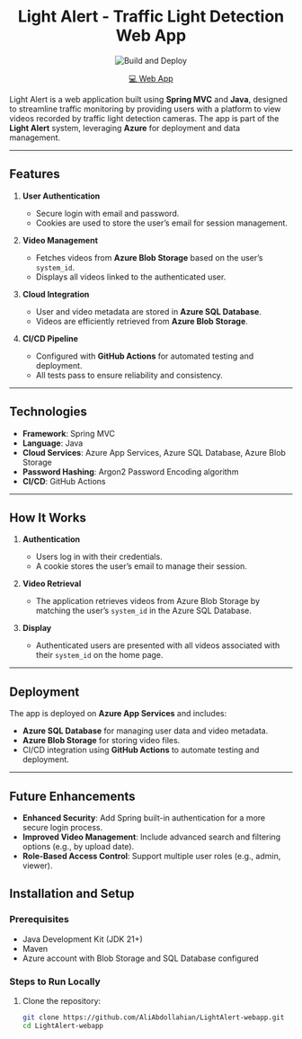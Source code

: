 <h1 align="center">Light Alert - Traffic Light Detection Web App</h1>

<p align="center">
  <img src="https://github.com/AliAbdollahian/LightAlert-webapp/actions/workflows/main_light-alert.yml/badge.svg" alt="Build and Deploy">
</p>

<p align="center">
<a href="https://light-alert-g9ajcnaqb6dweqeh.canadacentral-01.azurewebsites.net/">💻 Web App</a> 
</p>

Light Alert is a web application built using **Spring MVC** and **Java**, designed to streamline traffic monitoring by providing users with a platform to view videos recorded by traffic light detection cameras. The app is part of the **Light Alert** system, leveraging **Azure** for deployment and data management.

---

## Features

1. **User Authentication**
    - Secure login with email and password.
    - Cookies are used to store the user’s email for session management.

2. **Video Management**
    - Fetches videos from **Azure Blob Storage** based on the user’s `system_id`.
    - Displays all videos linked to the authenticated user.

3. **Cloud Integration**
    - User and video metadata are stored in **Azure SQL Database**.
    - Videos are efficiently retrieved from **Azure Blob Storage**.

4. **CI/CD Pipeline**
    - Configured with **GitHub Actions** for automated testing and deployment.
    - All tests pass to ensure reliability and consistency.

---

## Technologies

- **Framework**: Spring MVC
- **Language**: Java
- **Cloud Services**: Azure App Services, Azure SQL Database, Azure Blob Storage
- **Password Hashing**: Argon2 Password Encoding algorithm
- **CI/CD**: GitHub Actions

---

## How It Works

1. **Authentication**
    - Users log in with their credentials.
    - A cookie stores the user’s email to manage their session.

2. **Video Retrieval**
    - The application retrieves videos from Azure Blob Storage by matching the user’s `system_id` in the Azure SQL Database.

3. **Display**
    - Authenticated users are presented with all videos associated with their `system_id` on the home page.

---

## Deployment

The app is deployed on **Azure App Services** and includes:

- **Azure SQL Database** for managing user data and video metadata.
- **Azure Blob Storage** for storing video files.
- CI/CD integration using **GitHub Actions** to automate testing and deployment.

---
## Future Enhancements

- **Enhanced Security**: Add Spring built-in authentication for a more secure login process.
- **Improved Video Management**: Include advanced search and filtering options (e.g., by upload date).
- **Role-Based Access Control**: Support multiple user roles (e.g., admin, viewer).


## Installation and Setup

### Prerequisites
- Java Development Kit (JDK 21+)
- Maven
- Azure account with Blob Storage and SQL Database configured

### Steps to Run Locally
1. Clone the repository:
   ```bash
   git clone https://github.com/AliAbdollahian/LightAlert-webapp.git
   cd LightAlert-webapp
